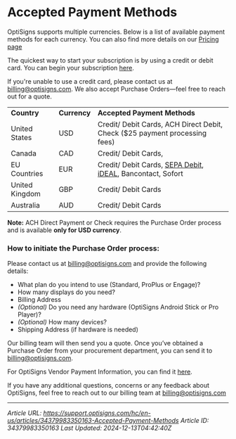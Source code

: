 # Accepted Payment Methods

OptiSigns supports multiple currencies. Below is a list of available payment methods for each currency. You can also find more details on our [Pricing page](https://www.optisigns.com/pricing)

The quickest way to start your subscription is by using a credit or debit card. You can begin your subscription [here](https://app.optisigns.com/app/s/subscription-plan).

If you're unable to use a credit card, please contact us at [billing@optisigns.com](mailto:billing@optisigns.com). We also accept Purchase Orders—feel free to reach out for a quote.

|  |  |  |
| --- | --- | --- |
| **Country** | **Currency** | **Accepted Payment Methods** |
| United States | USD | Credit/ Debit Cards, ACH Direct Debit,  Check ($25 payment processing fees) |
| Canada | CAD | Credit/ Debit Cards, |
| EU Countries | EUR | Credit/ Debit Cards, [SEPA Debit](https://support.optisigns.com/hc/en-us/articles/35749502945555), [iDEAL](https://support.optisigns.com/hc/en-us/articles/35749502945555), Bancontact, Sofort |
| United Kingdom | GBP | Credit/ Debit Cards |
| Australia | AUD | Credit/ Debit Cards |

**Note:** ACH Direct Payment or Check requires the Purchase Order process and is available **only for USD currency**.

### **How to initiate the Purchase Order process:**

Please contact us at billing@optisigns.com and provide the following details:

- What plan do you intend to use (Standard, ProPlus or Engage)?
- How many displays do you need?
- Billing Address
- *(Optional)* Do you need any hardware (OptiSigns Android Stick or Pro Player)?
- *(Optional)* How many devices?
- Shipping Address (if hardware is needed)

Our billing team will then send you a quote. Once you’ve obtained a Purchase Order from your procurement department, you can send it to [billing@optisigns.com](mailto:billing@optisigns.com).

For OptiSigns Vendor Payment Information, you can find it [here](https://drive.google.com/open?id=1KMc3ukI7kA6v6SnUJDzqT9mAtvY5GVwm&usp=drive_fs).

If you have any additional questions, concerns or any feedback about OptiSigns, feel free to reach out to our billing team at [billing@optisigns.com](mailto:billing@optisigns.com)

---
*Article URL: https://support.optisigns.com/hc/en-us/articles/34379983350163-Accepted-Payment-Methods*
*Article ID: 34379983350163*
*Last Updated: 2024-12-13T04:42:40Z*

